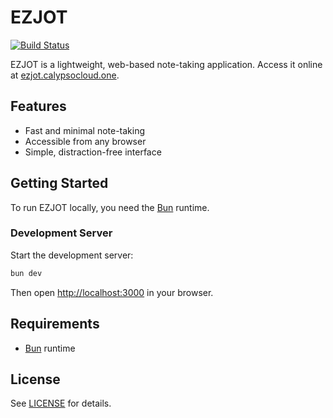 # EZJOT

[![Build Status](https://pipeline.calypsocloud.one/buildStatus/icon?job=ezjot)](https://pipeline.calypsocloud.one/job/ezjot/)

EZJOT is a lightweight, web-based note-taking application. Access it online at [ezjot.calypsocloud.one](https://ezjot.calypsocloud.one/).

## Features

- Fast and minimal note-taking
- Accessible from any browser
- Simple, distraction-free interface

## Getting Started

To run EZJOT locally, you need the [Bun](https://bun.sh/) runtime.

### Development Server

Start the development server:

```bash
bun dev
```

Then open [http://localhost:3000](http://localhost:3000) in your browser.

## Requirements

- [Bun](https://bun.sh/) runtime

## License

See [LICENSE](./LICENSE) for details.
